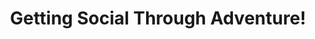 ---
layout: interior
title: Getting Social Through Adventure!
speaker: Elizabeth Hotaling
permalink: elizabeth-hotaling
image: img/20160129/elizabeth_hotaling.jpg
event: 20160129
video: MUwnw8pd65U
favorite: I believe a place is only as good as the people in it, and I've enjoyed the people of Wichita most (and I like that there's no traffic).
about: Elizabeth’s background in Sales and Marketing, Human Resources, and Event Planning has led her to the best job ever, Co-founder of Adventurous Babes Society. She loves trying new things and binge-watching Netflix.
twitter: 
facebook: elizabeth.b.hotaling
instagram: 
linkedin: 
website: 
email: e.hotaling64@gmail.com
telephone: 
---